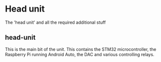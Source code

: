 # Head unit
The 'head unit' and all the required additional stuff

## head-unit
This is the main bit of the unit. This contains the STM32 microcontroller, the Raspberry Pi running Android Auto, the DAC and various controlling relays.